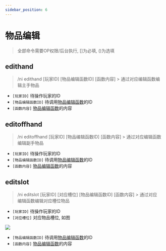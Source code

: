 ```yaml
---
sidebar_position: 6
---
```


# 物品编辑

> 全部命令需要OP权限/后台执行, []为必填, ()为选填

## edithand

> /ni edithand \[玩家ID] \[物品编辑函数ID] \[函数内容] > 通过对应编辑函数编辑主手物品

* `[玩家ID]` 待操作玩家的ID
* `[物品编辑函数ID]` 待调用[物品编辑函数](物品/物品编辑函数/函数类型.md)的ID
* `[函数内容]` [物品编辑函数](物品/物品编辑函数/函数类型.md)的内容

## editoffhand

> /ni editoffhand \[玩家ID] \[物品编辑函数ID] \[函数内容] > 通过对应编辑函数编辑副手物品

* `[玩家ID]` 待操作玩家的ID
* `[物品编辑函数ID]` 待调用[物品编辑函数](物品/物品编辑函数/函数类型.md)的ID
* `[函数内容]` [物品编辑函数](物品/物品编辑函数/函数类型.md)的内容

## editslot

> /ni editslot \[玩家ID] \[对应槽位] \[物品编辑函数ID] \[函数内容] > 通过对应编辑函数编辑对应槽位物品

* `[玩家ID]` 待操作玩家的ID
* `[对应槽位]` 对应物品槽位, 如图

![](_images/玩家背包槽位图.png)
* `[物品编辑函数ID]` 待调用[物品编辑函数](物品/物品编辑函数/函数类型.md)的ID
* `[函数内容]` [物品编辑函数](物品/物品编辑函数/函数类型.md)的内容
